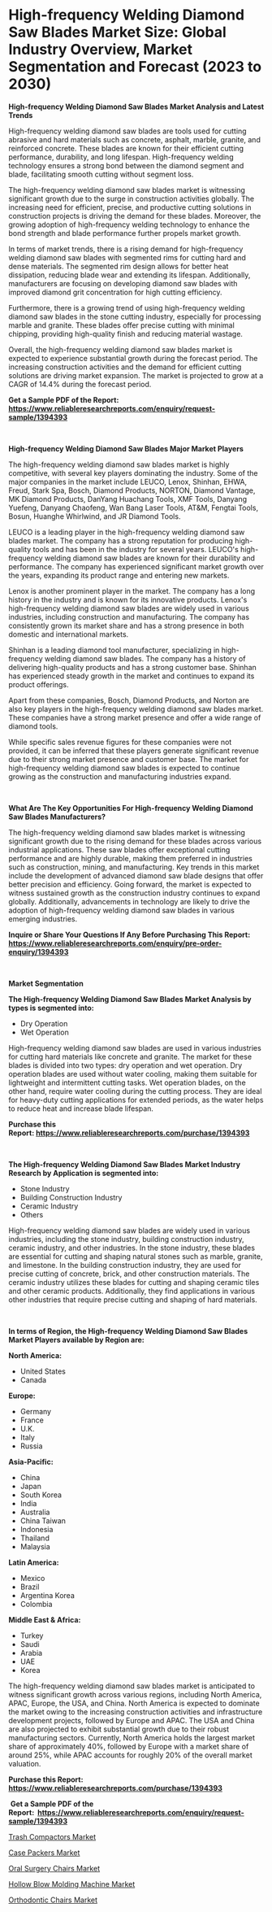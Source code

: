 <p><h1>High-frequency Welding Diamond Saw Blades Market Size: Global Industry Overview, Market Segmentation and Forecast (2023 to 2030)</h1></p><p><strong>High-frequency Welding Diamond Saw Blades Market Analysis and Latest Trends</strong></p>
<p><p>High-frequency welding diamond saw blades are tools used for cutting abrasive and hard materials such as concrete, asphalt, marble, granite, and reinforced concrete. These blades are known for their efficient cutting performance, durability, and long lifespan. High-frequency welding technology ensures a strong bond between the diamond segment and blade, facilitating smooth cutting without segment loss.</p><p>The high-frequency welding diamond saw blades market is witnessing significant growth due to the surge in construction activities globally. The increasing need for efficient, precise, and productive cutting solutions in construction projects is driving the demand for these blades. Moreover, the growing adoption of high-frequency welding technology to enhance the bond strength and blade performance further propels market growth.</p><p>In terms of market trends, there is a rising demand for high-frequency welding diamond saw blades with segmented rims for cutting hard and dense materials. The segmented rim design allows for better heat dissipation, reducing blade wear and extending its lifespan. Additionally, manufacturers are focusing on developing diamond saw blades with improved diamond grit concentration for high cutting efficiency.</p><p>Furthermore, there is a growing trend of using high-frequency welding diamond saw blades in the stone cutting industry, especially for processing marble and granite. These blades offer precise cutting with minimal chipping, providing high-quality finish and reducing material wastage.</p><p>Overall, the high-frequency welding diamond saw blades market is expected to experience substantial growth during the forecast period. The increasing construction activities and the demand for efficient cutting solutions are driving market expansion. The market is projected to grow at a CAGR of 14.4% during the forecast period.</p></p>
<p><strong>Get a Sample PDF of the Report:&nbsp; <a href="https://www.reliableresearchreports.com/enquiry/request-sample/1394393">https://www.reliableresearchreports.com/enquiry/request-sample/1394393</a></strong></p>
<p>&nbsp;</p>
<p><strong>High-frequency Welding Diamond Saw Blades Major Market Players</strong></p>
<p><p>The high-frequency welding diamond saw blades market is highly competitive, with several key players dominating the industry. Some of the major companies in the market include LEUCO, Lenox, Shinhan, EHWA, Freud, Stark Spa, Bosch, Diamond Products, NORTON, Diamond Vantage, MK Diamond Products, DanYang Huachang Tools, XMF Tools, Danyang Yuefeng, Danyang Chaofeng, Wan Bang Laser Tools, AT&M, Fengtai Tools, Bosun, Huanghe Whirlwind, and JR Diamond Tools. </p><p>LEUCO is a leading player in the high-frequency welding diamond saw blades market. The company has a strong reputation for producing high-quality tools and has been in the industry for several years. LEUCO's high-frequency welding diamond saw blades are known for their durability and performance. The company has experienced significant market growth over the years, expanding its product range and entering new markets.</p><p>Lenox is another prominent player in the market. The company has a long history in the industry and is known for its innovative products. Lenox's high-frequency welding diamond saw blades are widely used in various industries, including construction and manufacturing. The company has consistently grown its market share and has a strong presence in both domestic and international markets.</p><p>Shinhan is a leading diamond tool manufacturer, specializing in high-frequency welding diamond saw blades. The company has a history of delivering high-quality products and has a strong customer base. Shinhan has experienced steady growth in the market and continues to expand its product offerings.</p><p>Apart from these companies, Bosch, Diamond Products, and Norton are also key players in the high-frequency welding diamond saw blades market. These companies have a strong market presence and offer a wide range of diamond tools.</p><p>While specific sales revenue figures for these companies were not provided, it can be inferred that these players generate significant revenue due to their strong market presence and customer base. The market for high-frequency welding diamond saw blades is expected to continue growing as the construction and manufacturing industries expand.</p></p>
<p>&nbsp;</p>
<p><strong>What Are The Key Opportunities For High-frequency Welding Diamond Saw Blades Manufacturers?</strong></p>
<p><p>The high-frequency welding diamond saw blades market is witnessing significant growth due to the rising demand for these blades across various industrial applications. These saw blades offer exceptional cutting performance and are highly durable, making them preferred in industries such as construction, mining, and manufacturing. Key trends in this market include the development of advanced diamond saw blade designs that offer better precision and efficiency. Going forward, the market is expected to witness sustained growth as the construction industry continues to expand globally. Additionally, advancements in technology are likely to drive the adoption of high-frequency welding diamond saw blades in various emerging industries.</p></p>
<p><strong>Inquire or Share Your Questions If Any Before Purchasing This Report: <a href="https://www.reliableresearchreports.com/enquiry/pre-order-enquiry/1394393">https://www.reliableresearchreports.com/enquiry/pre-order-enquiry/1394393</a></strong></p>
<p>&nbsp;</p>
<p><strong>Market Segmentation</strong></p>
<p><strong>The High-frequency Welding Diamond Saw Blades Market Analysis by types is segmented into:</strong></p>
<p><ul><li>Dry Operation</li><li>Wet Operation</li></ul></p>
<p><p>High-frequency welding diamond saw blades are used in various industries for cutting hard materials like concrete and granite. The market for these blades is divided into two types: dry operation and wet operation. Dry operation blades are used without water cooling, making them suitable for lightweight and intermittent cutting tasks. Wet operation blades, on the other hand, require water cooling during the cutting process. They are ideal for heavy-duty cutting applications for extended periods, as the water helps to reduce heat and increase blade lifespan.</p></p>
<p><strong>Purchase this Report:&nbsp;<a href="https://www.reliableresearchreports.com/purchase/1394393">https://www.reliableresearchreports.com/purchase/1394393</a></strong></p>
<p>&nbsp;</p>
<p><strong>The High-frequency Welding Diamond Saw Blades Market Industry Research by Application is segmented into:</strong></p>
<p><ul><li>Stone Industry</li><li>Building Construction Industry</li><li>Ceramic Industry</li><li>Others</li></ul></p>
<p><p>High-frequency welding diamond saw blades are widely used in various industries, including the stone industry, building construction industry, ceramic industry, and other industries. In the stone industry, these blades are essential for cutting and shaping natural stones such as marble, granite, and limestone. In the building construction industry, they are used for precise cutting of concrete, brick, and other construction materials. The ceramic industry utilizes these blades for cutting and shaping ceramic tiles and other ceramic products. Additionally, they find applications in various other industries that require precise cutting and shaping of hard materials.</p></p>
<p>&nbsp;</p>
<p><strong>In terms of Region, the High-frequency Welding Diamond Saw Blades Market Players available by Region are:</strong></p>
<p>
    <p> <strong> North America: </strong>
        <ul>
            <li>United States</li>
            <li>Canada</li>
        </ul>
        </p> 
    <p> <strong> Europe: </strong>
        <ul>
            <li>Germany</li>
            <li>France</li>
            <li>U.K.</li>
            <li>Italy</li>
            <li>Russia</li>
        </ul>
        </p> 
    <p> <strong> Asia-Pacific: </strong>
        <ul>
            <li>China</li>
            <li>Japan</li>
            <li>South Korea</li>
            <li>India</li>
            <li>Australia</li>
            <li>China Taiwan</li>
            <li>Indonesia</li>
            <li>Thailand</li>
            <li>Malaysia</li>
        </ul>
        </p> 
    <p> <strong> Latin America: </strong>
        <ul>
            <li>Mexico</li>
            <li>Brazil</li>
            <li>Argentina Korea</li>
            <li>Colombia</li>
        </ul>
        </p> 
    <p> <strong> Middle East & Africa: </strong>
        <ul>
            <li>Turkey</li>
            <li>Saudi</li>
            <li>Arabia</li>
            <li>UAE</li>
            <li>Korea</li>
        </ul>
    </p>
    </p>
<p><p>The high-frequency welding diamond saw blades market is anticipated to witness significant growth across various regions, including North America, APAC, Europe, the USA, and China. North America is expected to dominate the market owing to the increasing construction activities and infrastructure development projects, followed by Europe and APAC. The USA and China are also projected to exhibit substantial growth due to their robust manufacturing sectors. Currently, North America holds the largest market share of approximately 40%, followed by Europe with a market share of around 25%, while APAC accounts for roughly 20% of the overall market valuation.</p></p>
<p><strong>Purchase this Report: <a href="https://www.reliableresearchreports.com/purchase/1394393">https://www.reliableresearchreports.com/purchase/1394393</a></strong></p>
<p>&nbsp;<strong>Get a Sample PDF of the Report:&nbsp;&nbsp;<a href="https://www.reliableresearchreports.com/enquiry/request-sample/1394393">https://www.reliableresearchreports.com/enquiry/request-sample/1394393</a></strong></p>
<p><strong></strong></p>
<p><p><a href="https://www.linkedin.com/pulse/trash-compactors-market-share-amp-new-trends-analysis-report-rjwxe/">Trash Compactors Market</a></p><p><a href="https://www.linkedin.com/pulse/case-packers-market-challenges-opportunities-growth-drivers-vor4f/">Case Packers Market</a></p><p><a href="https://medium.com/@kabirkhanrp23/oral-surgery-chairs-market-size-cagr-trends-2024-2030-a1b5e58e3257">Oral Surgery Chairs Market</a></p><p><a href="https://www.linkedin.com/pulse/hollow-blow-molding-machine-market-size-share-amp-trends-gytyf/">Hollow Blow Molding Machine Market</a></p><p><a href="https://medium.com/@sanjubabarp23/orthodontic-chairs-market-size-cagr-trends-2024-2030-44827383bb64">Orthodontic Chairs Market</a></p></p>